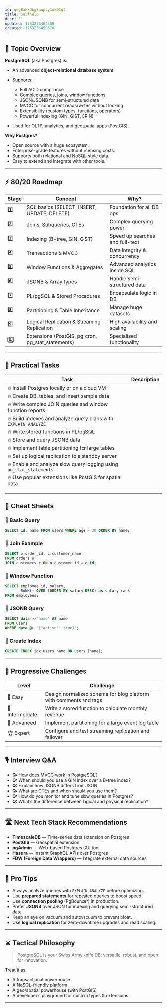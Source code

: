 ```yaml
---
id: qwg8akxdbg8nupcy1ok91qt
title: Selfhelp
desc: ''
updated: 1753256464359
created: 1753256450370
---
```


## 📌 Topic Overview

**PostgreSQL** (aka Postgres) is:

* An advanced **object-relational database system**.
* Supports:

  * Full ACID compliance
  * Complex queries, joins, window functions
  * JSON/JSONB for semi-structured data
  * MVCC for concurrent reads/writes without locking
  * Extensibility (custom types, functions, operators)
  * Powerful indexing (GIN, GiST, BRIN)
* Used for OLTP, analytics, and geospatial apps (PostGIS).

**Why Postgres?**

* Open source with a huge ecosystem.
* Enterprise-grade features without licensing costs.
* Supports both relational and NoSQL-style data.
* Easy to extend and integrate with other tools.

---

## ⚡ 80/20 Roadmap

| Stage | Concept                                              | Why?                            |
| ----- | ---------------------------------------------------- | ------------------------------- |
| 1️⃣   | SQL basics (SELECT, INSERT, UPDATE, DELETE)          | Foundation for all DB ops       |
| 2️⃣   | Joins, Subqueries, CTEs                              | Complex querying power          |
| 3️⃣   | Indexing (B-tree, GIN, GiST)                         | Speed up searches and full-text |
| 4️⃣   | Transactions & MVCC                                  | Data integrity & concurrency    |
| 5️⃣   | Window Functions & Aggregates                        | Advanced analytics inside SQL   |
| 6️⃣   | JSONB & Array types                                  | Handle semi-structured data     |
| 7️⃣   | PL/pgSQL & Stored Procedures                         | Encapsulate logic in DB         |
| 8️⃣   | Partitioning & Table Inheritance                     | Manage huge datasets            |
| 9️⃣   | Logical Replication & Streaming Replication          | High availability and scaling   |
| 🔟    | Extensions (PostGIS, pg\_cron, pg\_stat\_statements) | Specialized functionality       |

---

## 🚀 Practical Tasks

| Task                                                                | Description |
| ------------------------------------------------------------------- | ----------- |
| 🔥 Install Postgres locally or on a cloud VM                        |             |
| 🔥 Create DB, tables, and insert sample data                        |             |
| 🔥 Write complex JOIN queries and window function reports           |             |
| 🔥 Build indexes and analyze query plans with `EXPLAIN ANALYZE`     |             |
| 🔥 Write stored functions in PL/pgSQL                               |             |
| 🔥 Store and query JSONB data                                       |             |
| 🔥 Implement table partitioning for large tables                    |             |
| 🔥 Set up logical replication to a standby server                   |             |
| 🔥 Enable and analyze slow query logging using `pg_stat_statements` |             |
| 🔥 Use popular extensions like PostGIS for spatial data             |             |

---

## 🧾 Cheat Sheets

### 🔹 Basic Query

```sql
SELECT id, name FROM users WHERE age > 30 ORDER BY name;
```

### 🔹 Join Example

```sql
SELECT o.order_id, c.customer_name
FROM orders o
JOIN customers c ON o.customer_id = c.id;
```

### 🔹 Window Function

```sql
SELECT employee_id, salary,
       RANK() OVER (ORDER BY salary DESC) as salary_rank
FROM employees;
```

### 🔹 JSONB Query

```sql
SELECT data->>'name' AS name
FROM users
WHERE data @> '{"active": true}';
```

### 🔹 Create Index

```sql
CREATE INDEX idx_users_name ON users (name);
```

---

## 🎯 Progressive Challenges

| Level           | Challenge                                                         |
| --------------- | ----------------------------------------------------------------- |
| 🥉 Easy         | Design normalized schema for blog platform with comments and tags |
| 🥈 Intermediate | Write a stored function to calculate monthly revenue              |
| 🥇 Advanced     | Implement partitioning for a large event log table                |
| 🏆 Expert       | Configure and test streaming replication and failover             |

---

## 🎙️ Interview Q\&A

* **Q:** How does MVCC work in PostgreSQL?
* **Q:** When should you use a GIN index over a B-tree index?
* **Q:** Explain how JSONB differs from JSON.
* **Q:** What are CTEs and when should you use them?
* **Q:** How do you monitor and tune slow queries in Postgres?
* **Q:** What’s the difference between logical and physical replication?

---

## 🛣️ Next Tech Stack Recommendations

* **TimescaleDB** — Time-series data extension on Postgres
* **PostGIS** — Geospatial extension
* **pgAdmin** — Web-based Postgres GUI tool
* **Hasura** — Instant GraphQL APIs over Postgres
* **FDW (Foreign Data Wrappers)** — Integrate external data sources

---

## 🧠 Pro Tips

* Always analyze queries with `EXPLAIN ANALYZE` before optimizing.
* Use **prepared statements** for repeated queries to boost speed.
* Use **connection pooling** (PgBouncer) in production.
* Prefer **JSONB** over JSON for indexing and querying semi-structured data.
* Keep an eye on vacuum and autovacuum to prevent bloat.
* Use **logical replication** for zero-downtime upgrades and read scaling.

---

## ⚔️ Tactical Philosophy

> PostgreSQL is your Swiss Army knife DB: versatile, robust, and open for innovation.

Treat it as:

* A transactional powerhouse
* A NoSQL-friendly platform
* A geo/spatial powerhouse (with PostGIS)
* A developer’s playground for custom types & extensions

---
